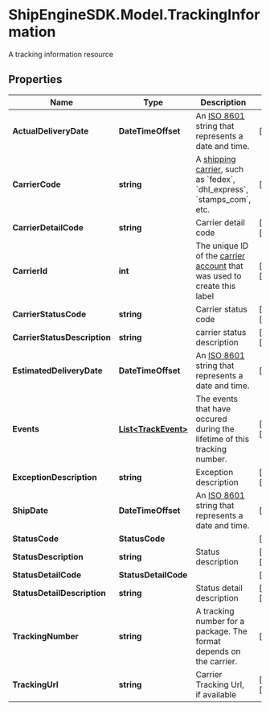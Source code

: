 # ShipEngineSDK.Model.TrackingInformation
A tracking information resource

## Properties

Name | Type | Description | Notes
------------ | ------------- | ------------- | -------------
**ActualDeliveryDate** | **DateTimeOffset** | An [ISO 8601](https://en.wikipedia.org/wiki/ISO_8601) string that represents a date and time.  | [optional] 
**CarrierCode** | **string** | A [shipping carrier](https://www.shipengine.com/docs/carriers/setup/), such as &#x60;fedex&#x60;, &#x60;dhl_express&#x60;, &#x60;stamps_com&#x60;, etc.  | [optional] 
**CarrierDetailCode** | **string** | Carrier detail code | [optional] [readonly] 
**CarrierId** | **int** | The unique ID of the [carrier account](https://www.shipengine.com/docs/carriers/setup/) that was used to create this label  | [optional] [readonly] 
**CarrierStatusCode** | **string** | Carrier status code | [optional] [readonly] 
**CarrierStatusDescription** | **string** | carrier status description | [optional] [readonly] 
**EstimatedDeliveryDate** | **DateTimeOffset** | An [ISO 8601](https://en.wikipedia.org/wiki/ISO_8601) string that represents a date and time.  | [optional] 
**Events** | [**List&lt;TrackEvent&gt;**](TrackEvent.md) | The events that have occured during the lifetime of this tracking number. | [optional] [readonly] 
**ExceptionDescription** | **string** | Exception description | [optional] [readonly] 
**ShipDate** | **DateTimeOffset** | An [ISO 8601](https://en.wikipedia.org/wiki/ISO_8601) string that represents a date and time.  | [optional] 
**StatusCode** | **StatusCode** |  | [optional] 
**StatusDescription** | **string** | Status description | [optional] [readonly] 
**StatusDetailCode** | **StatusDetailCode** |  | [optional] 
**StatusDetailDescription** | **string** | Status detail description | [optional] [readonly] 
**TrackingNumber** | **string** | A tracking number for a package. The format depends on the carrier. | [optional] 
**TrackingUrl** | **string** | Carrier Tracking Url, if available | [optional] [readonly] 


